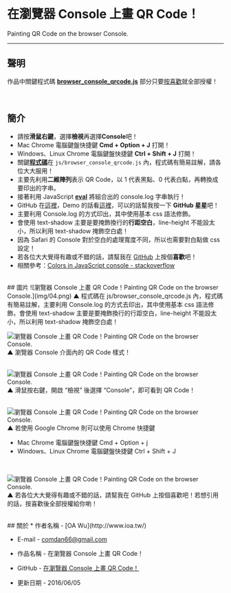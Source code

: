 # 在瀏覽器 Console 上畫 QR Code！
 Painting QR Code on the browser Console.

---
## 聲明
作品中關鍵程式碼 **[browser_console_qrcode.js](https://github.com/comdan66/browser_console_qrcode/blob/master/js/browser_console_qrcode.js)** 部分只要[按喜歡](https://github.com/comdan66/browser_console_qrcode)就全部授權！



<br/>

## 簡介
* 請按**滑鼠右鍵**，選擇**檢視**再選擇**Console**吧！
* Mac Chrome 電腦鍵盤快捷鍵 **Cmd + Option + J** 打開！
* Windows、Linux Chrome 電腦鍵盤快捷鍵 **Ctrl + Shift + J** 打開！
* 關鍵[**程式碼**](https://github.com/comdan66/browser_console_qrcode/blob/master/js/browser_console_qrcode.js)在 `js/browser_console_qrcode.js` 內，程式碼有簡易註解，請各位大大服用！
* 主要先利用**二維陣列**表示 QR Code，以 1 代表黑點、0 代表白點，再轉換成要印出的字串。
* 接著利用 JavaScript [**eval**](http://www.w3schools.com/jsref/jsref_eval.asp) 將組合出的 console.log 字串執行！
* GitHub 在[這裡](https://github.com/comdan66/browser_console_qrcode)，Demo 的話看[這裡](https://works.ioa.tw/browser_console_qrcode/index.html)，可以的話幫我按一下 **GitHub 星星**吧！
* 主要利用 Console.log 的方式印出，其中使用基本 css 語法修飾。
* 會使用 text-shadow 主要是要掩飾換行的**行距空白**，line-height 不能設太小，所以利用 text-shadow 掩飾空白處！
* 因為 Safari 的 Console 對於空白的處理寬度不同，所以也需要對白點做 css 設定！
* 若各位大大覺得有趣或不錯的話，請幫我在 [GitHub](https://github.com/comdan66/browser_console_qrcode) 上按個**喜歡**吧！
* 相關參考：[Colors in JavaScript console - stackoverflow](http://stackoverflow.com/questions/7505623/colors-in-javascript-console)


<br/>
## 圖片
![瀏覽器 Console 上畫 QR Code！Painting QR Code on the browser Console.](img/04.png)  
▲ 程式碼在 js/browser_console_qrcode.js 內，程式碼有簡易註解，主要利用 Console.log 的方式去印出，其中使用基本 css 語法修飾，會使用 text-shadow 主要是要掩飾換行的行距空白，line-height 不能設太小，所以利用 text-shadow 掩飾空白處！  
<br/>

![瀏覽器 Console 上畫 QR Code！Painting QR Code on the browser Console.](img/03.png)  
▲ 瀏覽器 Console 介面內的 QR Code 樣式！  
<br/>

![瀏覽器 Console 上畫 QR Code！Painting QR Code on the browser Console.](img/01.png)  
▲ 滑鼠按右鍵，開啟 “檢視” 後選擇 “Console”，即可看到 QR Code！  
<br/>

![瀏覽器 Console 上畫 QR Code！Painting QR Code on the browser Console.](img/02.png)  
▲ 若使用 Google Chrome 則可以使用 Chrome 快捷鍵
* Mac Chrome 電腦鍵盤快捷鍵 Cmd + Option + j
* Windows、Linux Chrome 電腦鍵盤快捷鍵 Ctrl + Shift + J  
<br/>


![瀏覽器 Console 上畫 QR Code！Painting QR Code on the browser Console.](img/05.png)  
▲ 若各位大大覺得有趣或不錯的話，請幫我在 GitHub 上按個喜歡吧！若想引用的話，按喜歡後全部授權給你喲！


<br/>
## 關於
* 作者名稱 - [OA Wu](http://www.ioa.tw/)

* E-mail - <comdan66@gmail.com>

* 作品名稱 - 在瀏覽器 Console 上畫 QR Code！

* GitHub - [在瀏覽器 Console 上畫 QR Code！](https://github.com/comdan66/browser_console_qrcode)

* 更新日期 - 2016/06/05
